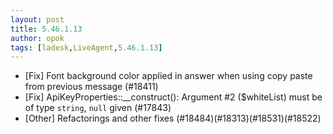 ```yaml
---
layout: post
title: 5.46.1.13
author: opok
tags: [ladesk,LiveAgent,5.46.1.13]
---
```

- [Fix] Font background color applied in answer when using copy paste from previous message (#18411)
- [Fix] ApiKeyProperties::__construct(): Argument #2 ($whiteList) must be of type `string`, `null` given (#17843)
- [Other] Refactorings and other fixes (#18484)(#18313)(#18531)(#18522)
